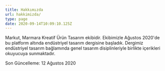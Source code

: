```yaml
---
title: Hakkımızda
url: hakkimizda/
type: page
date: 2020-09-14T10:09:10.125Z
---
```

Markut, Marmara Kreatif Ürün Tasarım ekibidir. Ekibimizle Ağustos 2020'de bu platform altında endüstriyel tasarım dergisine başladık. Dergimiz endüstriyel tasarım bağlamında genel tasarım disiplinleriyle birlikte içerikleri okuyucuya sunmaktadır.

Son Güncelleme: 12 Ağustos 2020